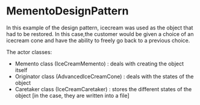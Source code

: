 # MementoDesignPattern
 
In this example of the design pattern, icecream was used as the object that had to be restored.
In this case,the customer would be given a choice of an icecream cone and have the ability to freely go back to a previous choice.

The actor classes:
- Memento class (IceCreamMemento) : deals with creating the object itself 
- Originator class (AdvancedIceCreamCone) : deals with the states of the object
- Caretaker class (IceCreamCaretaker) : stores the different states of the object [in the case, they are written into a file]
